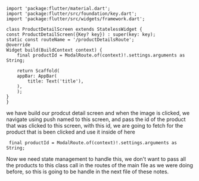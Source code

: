     import 'package:flutter/material.dart';
    import 'package:flutter/src/foundation/key.dart';
    import 'package:flutter/src/widgets/framework.dart';

    class ProductDetailScreen extends StatelessWidget {
    const ProductDetailScreen({Key? key}) : super(key: key);
    static const routeName = '/productDetailsRoute';
    @override
    Widget build(BuildContext context) {
        final productId = ModalRoute.of(context)!.settings.arguments as String;

        return Scaffold(
        appBar: AppBar(
            title: Text('title'),
        ),
        );
    }
    }

we have build our prodcut detail screen and when the image is clicked, we navigate using push named to this screen, and pass the id of the product that was clicked to this screen, with this id, we are going to fetch for the product that is been clicked and use it inside of here

     final productId = ModalRoute.of(context)!.settings.arguments as String;

Now we need state management to handle this, we don't want to pass all the products to this class call in the routes of the main file as we were doing before, so this is going to be handle in the next file of these notes.
